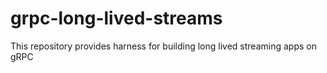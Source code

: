 # grpc-long-lived-streams
This repository provides harness for building long lived streaming apps on gRPC 
